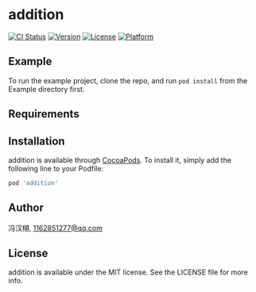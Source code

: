 # addition

[![CI Status](https://img.shields.io/travis/冯汉栩/addition.svg?style=flat)](https://travis-ci.org/冯汉栩/addition)
[![Version](https://img.shields.io/cocoapods/v/addition.svg?style=flat)](https://cocoapods.org/pods/addition)
[![License](https://img.shields.io/cocoapods/l/addition.svg?style=flat)](https://cocoapods.org/pods/addition)
[![Platform](https://img.shields.io/cocoapods/p/addition.svg?style=flat)](https://cocoapods.org/pods/addition)

## Example

To run the example project, clone the repo, and run `pod install` from the Example directory first.

## Requirements

## Installation

addition is available through [CocoaPods](https://cocoapods.org). To install
it, simply add the following line to your Podfile:

```ruby
pod 'addition'
```

## Author

冯汉栩, 1162851277@qq.com

## License

addition is available under the MIT license. See the LICENSE file for more info.
